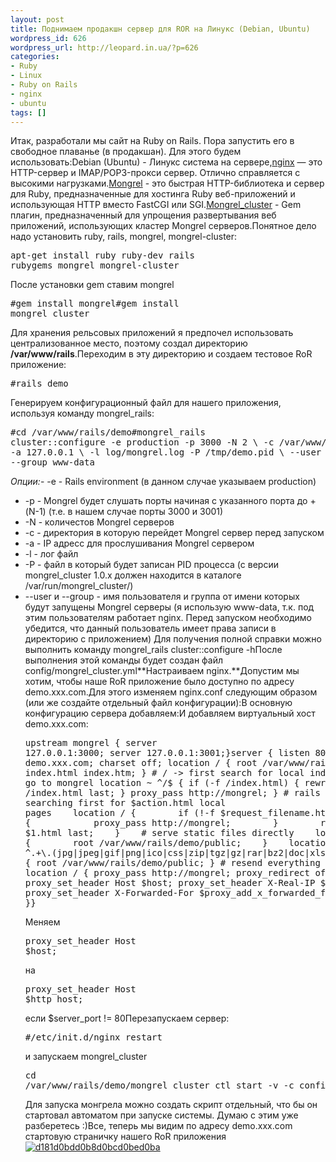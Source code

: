 ```yaml
---
layout: post
title: Поднимаем продакшн сервер для ROR на Линукс (Debian, Ubuntu)
wordpress_id: 626
wordpress_url: http://leopard.in.ua/?p=626
categories:
- Ruby
- Linux
- Ruby on Rails
- nginx
- ubuntu
tags: []
---
```

Итак, разработали мы сайт на Ruby on Rails. Пора запустить его в свободное плаванье (в продакшан). Для этого будем использовать:Debian (Ubuntu) - Линукс система на сервере,[nginx](http://www.sysoev.ru/nginx/) — это HTTP-сервер и IMAP/POP3-прокси сервер. Отлично справляется с высокими нагрузками.[Mongrel](http://mongrel.rubyforge.org/index.html) - это быстрая HTTP-библиотека и сервер для Ruby, предназначенные для хостинга Ruby веб-приложений и использующая HTTP вместо FastCGI или SGI.[Mongrel_cluster](http://rubyforge.org/projects/railsmachine/) - Gem плагин, предназначенный для упрощения развертывания веб приложений, использующих кластер Mongrel серверов.<!--more-->Понятное дело надо установить ruby, rails, mongrel, mongrel-cluster:<pre lang="bash">apt-get install ruby ruby-dev rails rubygems mongrel mongrel-cluster</pre>После установки gem ставим mongrel<pre lang="bash">#gem install mongrel#gem install mongrel_cluster</pre>Для хранения рельсовых приложений я предпочел использовать централизованное место, поэтому создал директорию **/var/www/rails**.Переходим в эту директорию и создаем тестовое RoR приложение:<pre lang="bash">#rails demo</pre>Генерируем конфигурационный файл для нашего приложения, используя команду mongrel_rails:<pre lang="bash">#cd /var/www/rails/demo#mongrel_rails cluster::configure -e production -p 3000 -N 2 \    -c /var/www/rails/demo -a 127.0.0.1 \    -l log/mongrel.log -P /tmp/demo.pid \    --user www-data --group www-data</pre>_Опции:_-  -e - Rails environment (в данном случае указываем production)
-  -p - Mongrel будет слушать порты начиная с указанного порта до +(N-1) (т.е. в нашем случае порты 3000 и 3001)
-  -N - количестов Mongrel серверов
-  -c - директория в которую перейдет Mongrel сервер перед запуском
-  -a - IP адресс для прослушивания Mongrel сервером
-  -l - лог файл
-  -P - файл в который будет записан PID процесса (с версии mongrel_cluster 1.0.x должен находится в каталоге /var/run/mongrel_cluster/)
-  --user и --group - имя пользователя и группа от имени которых будут запущены Mongrel серверы (я использую www-data, т.к. под этим пользователям работает nginx. Перед запуском необходимо убедится, что данный пользователь имеет права записи в директорию с приложением)
Для получения полной справки можно выполнить команду mongrel_rails cluster::configure -hПосле выполнения этой команды будет создан файл config/mongrel_cluster.yml**Настраиваем nginx.**Допустим мы хотим, чтобы наше RoR приложение было доступно по адресу demo.xxx.com.Для этого изменяем nginx.conf следующим образом (или же создайте отдельный файл конфигурации):В основную конфигурацию сервера добавляем:И добавляем виртуальный хост demo.xxx.com:<pre lang="conf">upstream mongrel {    server 127.0.0.1:3000;    server 127.0.0.1:3001;}server {    listen 80;    server_name demo.xxx.com;    charset off;    location / {        root /var/www/rails/demo;        index index.html index.htm;    }    # / -&gt; first search for local index.html then go to mongrel    location ~ ^/$ {        if (-f /index.html) {            rewrite (.*) /index.html last;        }        proxy_pass http://mongrel;    }    # rails caching: searching first for $action.html local pages    location / {        if (!-f $request_filename.html) {            proxy_pass http://mongrel;        }        rewrite (.*) $1.html last;    }    # serve static files directly    location ~ .html {        root /var/www/rails/demo/public;    }    location ~* ^.+\.(jpg|jpeg|gif|png|ico|css|zip|tgz|gz|rar|bz2|doc|xls|exe|pdf|ppt|txt|tar|mid|midi|wav|bmp|rtf|js|mov)$ {        root /var/www/rails/demo/public;    }    # resend everything else to mongrel    location / {        proxy_pass  http://mongrel;        proxy_redirect     off;        proxy_set_header   Host             $host;        proxy_set_header   X-Real-IP        $remote_addr;        proxy_set_header   X-Forwarded-For  $proxy_add_x_forwarded_for;    }}</pre>Меняем<pre lang="conf">proxy_set_header Host $host;</pre>на<pre lang="conf">proxy_set_header Host $http_host;</pre>если $server_port != 80Перезапускаем сервер:<pre lang="bash">#/etc/init.d/nginx restart</pre>и запускаем mongrel_cluster<pre lang="bash">cd /var/www/rails/demo/mongrel_cluster_ctl start -v -c config/</pre>Для запуска монгрела можно создать скрипт отдельный, что бы он стартовал автоматом при запуске системы. Думаю с этим уже разберетесь :)Все, теперь мы видим по адресу demo.xxx.com стартовую страничку нашего RoR приложения[![d181d0bdd0b8d0bcd0bed0ba](http://leopard.in.ua/wp-content/uploads/2008/12/d181d0bdd0b8d0bcd0bed0ba-300x155.png "d181d0bdd0b8d0bcd0bed0ba")](http://leopard.in.ua/wp-content/uploads/2008/12/d181d0bdd0b8d0bcd0bed0ba.png)

